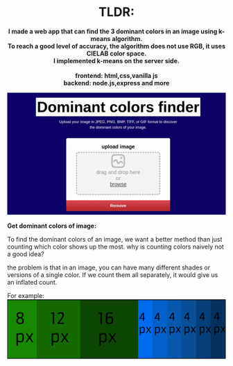<center>
<h1>TLDR:</h1>
<P><strong>I made a web app that can find the 3 dominant colors in an image using k-means algorithm.<br>
  To reach a good level of accuracy, the algorithm does not use RGB, it uses CIELAB color space.<br>
   I implemented k-means on the server side.<br><br>
frontend: html,css,vanilla js<br>
backend: node.js,express and more<br>
</strong>
</P>
  </center>
<img src="example.gif" alt="animated" /><br>

<strong>Get dominant colors of image:</strong>
<p>
To find the dominant colors of an image, we want a better method than just counting which color shows up the most.  why is counting colors naively not a good idea?
  
the problem is that in an image, you can have many different shades or versions of a single color. If we count them all separately, it would give us an inflated count.

For example:
<img src="1.png" alt="animated" /><br>
</p>
